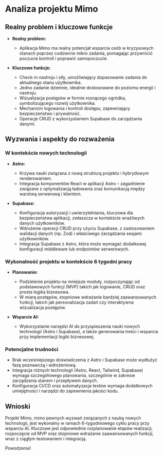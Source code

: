 # Analiza projektu Mimo

## Realny problem i kluczowe funkcje

- **Realny problem:**
  - Aplikacja Mimo ma realny potencjał wsparcia osób w kryzysowych stanach poprzez codzienne mikro zadania, pomagając przywrócić poczucie kontroli i poprawić samopoczucie.

- **Kluczowe funkcje:**
  - Check-in nastroju i siły, umożliwiający dopasowanie zadania do aktualnego stanu użytkownika.
  - Jedno zadanie dziennie, idealnie dostosowane do poziomu energii i nastroju.
  - Wizualizacja postępów w formie rosnącego ogródka, symbolizującego rozwój użytkownika.
  - Mechanizm logowania i kontroli dostępu, zapewniający bezpieczeństwo i prywatność.
  - Operacje CRUD z wykorzystaniem Supabase do zarządzania danymi.

## Wyzwania i aspekty do rozważenia

### W kontekście nowych technologii

- **Astro:**
  - Krzywa nauki związana z nową strukturą projektu i hybrydowym renderowaniem.
  - Integracja komponentów React w aplikacji Astro – zagadnienie związane z optymalizacją ładowania oraz komunikacją między warstwą serwerową i klientem.

- **Supabase:**
  - Konfiguracja autoryzacji i uwierzytelniania, kluczowa dla bezpieczeństwa aplikacji, zwłaszcza w kontekście wrażliwych danych użytkowników.
  - Wdrożenie operacji CRUD przy użyciu Supabase, z zastosowaniem walidacji danych (np. Zod) i właściwego zarządzania sesjami użytkowników.
  - Integracja Supabase z Astro, która może wymagać dodatkowej konfiguracji middleware lub endpointów serwerowych.

### Wykonalność projektu w kontekście 6 tygodni pracy

- **Planowanie:**
  - Podzielenie projektu na mniejsze moduły, rozpoczynając od podstawowych funkcji (MVP) takich jak logowanie, CRUD oraz prosta logika biznesowa.
  - W miarę postępów, stopniowe wdrażanie bardziej zaawansowanych funkcji, takich jak personalizacja zadań czy interaktywna wizualizacja postępów.

- **Wsparcie AI:**
  - Wykorzystanie narzędzi AI do przyspieszenia nauki nowych technologii (Astro i Supabase), a także generowania treści i wsparcia przy implementacji logiki biznesowej.

### Potencjalne trudności

- Brak wcześniejszego doświadczenia z Astro i Supabase może wydłużyć fazę poznawczą i wdrożeniową.
- Integracja różnych technologii (Astro, React, Tailwind, Supabase) wymaga szczegółowego planowania, szczególnie w zakresie zarządzania stanem i przepływem danych.
- Konfiguracja CI/CD oraz automatyzacja testów wymaga dodatkowych umiejętności i narzędzi do zapewnienia jakości kodu.

## Wnioski

Projekt Mimo, mimo pewnych wyzwań związanych z nauką nowych technologii, jest wykonalny w ramach 6-tygodniowego cyklu pracy przy wsparciu AI. Kluczowe jest odpowiednie rozplanowanie etapów realizacji, rozpoczęcie od MVP oraz stopniowe wdrażanie zaawansowanych funkcji, wraz z ciągłym testowaniem i integracją.

Powodzenia!
